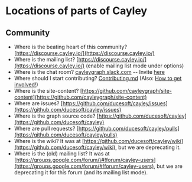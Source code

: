 # Locations of parts of Cayley

## Community

* Where is the beating heart of this community?  [https://discourse.cayley.io/](https://discourse.cayley.io/)
* Where is the mailing list?  [https://discourse.cayley.io/](https://discourse.cayley.io/) \(enable mailing list mode under options\)
* Where is the chat room? [cayleygraph.slack.com](https://cayleygraph.slack.com) -- Invite [here](https://cayley-slackin.herokuapp.com/)
* Where should I start contributing? [Contributing.md](contributing.md) \(Also: [How to get involved!](https://discourse.cayley.io/t/how-to-get-involved/44)\)
* Where is the site-content? [https://github.com/cayleygraph/site-content](https://github.com/cayleygraph/site-content)
* Where are issues? [https://github.com/ducesoft/cayley/issues](https://github.com/ducesoft/cayley/issues)
* Where is the graph source code? [https://github.com/ducesoft/cayley](https://github.com/ducesoft/cayley)
* Where are pull requests? [https://github.com/ducesoft/cayley/pulls](https://github.com/ducesoft/cayley/pulls)
* Where is the wiki?  It was at [https://github.com/ducesoft/cayley/wiki](https://github.com/ducesoft/cayley/wiki), but we are deprecating it.
* Where is the \(old\) mailing list?  It was at [https://groups.google.com/forum/\#!forum/cayley-users](https://groups.google.com/forum/#!forum/cayley-users), but we are deprecating it for this forum \(and its mailing list mode\).

